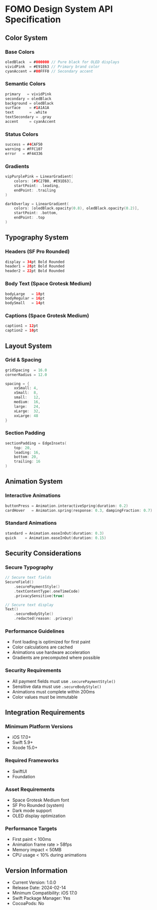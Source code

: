 # FOMO Design System API Specification

## Color System

### Base Colors
```swift
oledBlack  = #000000 // Pure black for OLED displays
vividPink  = #E91E63 // Primary brand color
cyanAccent = #00FFF0 // Secondary accent
```

### Semantic Colors
```swift
primary   = vividPink
secondary = oledBlack
background = oledBlack
surface    = #1A1A1A
text       = .white
textSecondary = .gray
accent     = cyanAccent
```

### Status Colors
```swift
success = #4CAF50
warning = #FFC107
error   = #F44336
```

### Gradients
```swift
vipPurplePink = LinearGradient(
    colors: [#9C27B0, #E91E63],
    startPoint: .leading,
    endPoint: .trailing
)

darkOverlay = LinearGradient(
    colors: [oledBlack.opacity(0.8), oledBlack.opacity(0.2)],
    startPoint: .bottom,
    endPoint: .top
)
```

## Typography System

### Headers (SF Pro Rounded)
```swift
display = 34pt Bold Rounded
header1 = 28pt Bold Rounded
header2 = 22pt Bold Rounded
```

### Body Text (Space Grotesk Medium)
```swift
bodyLarge   = 18pt
bodyRegular = 16pt
bodySmall   = 14pt
```

### Captions (Space Grotesk Medium)
```swift
caption1 = 12pt
caption2 = 10pt
```

## Layout System

### Grid & Spacing
```swift
gridSpacing  = 16.0
cornerRadius = 12.0

spacing = {
    xxSmall: 4,
    xSmall:  8,
    small:   12,
    medium:  16,
    large:   24,
    xLarge:  32,
    xxLarge: 48
}
```

### Section Padding
```swift
sectionPadding = EdgeInsets(
    top: 20,
    leading: 16,
    bottom: 20,
    trailing: 16
)
```

## Animation System

### Interactive Animations
```swift
buttonPress = Animation.interactiveSpring(duration: 0.2)
cardHover   = Animation.spring(response: 0.3, dampingFraction: 0.7)
```

### Standard Animations
```swift
standard = Animation.easeInOut(duration: 0.3)
quick    = Animation.easeInOut(duration: 0.15)
```

## Security Considerations

### Secure Typography
```swift
// Secure text fields
SecureField()
    .securePaymentStyle()
    .textContentType(.oneTimeCode)
    .privacySensitive(true)

// Secure text display
Text()
    .secureBodyStyle()
    .redacted(reason: .privacy)
```

### Performance Guidelines
- Font loading is optimized for first paint
- Color calculations are cached
- Animations use hardware acceleration
- Gradients are precomputed where possible

### Security Requirements
- All payment fields must use `.securePaymentStyle()`
- Sensitive data must use `.secureBodyStyle()`
- Animations must complete within 200ms
- Color values must be immutable

## Integration Requirements

### Minimum Platform Versions
- iOS 17.0+
- Swift 5.9+
- Xcode 15.0+

### Required Frameworks
- SwiftUI
- Foundation

### Asset Requirements
- Space Grotesk Medium font
- SF Pro Rounded (system)
- Dark mode support
- OLED display optimization

### Performance Targets
- First paint < 100ms
- Animation frame rate > 58fps
- Memory impact < 50MB
- CPU usage < 10% during animations

## Version Information
- Current Version: 1.0.0
- Release Date: 2024-02-14
- Minimum Compatibility: iOS 17.0
- Swift Package Manager: Yes
- CocoaPods: No 